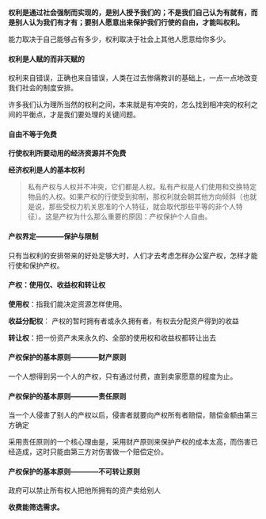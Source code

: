 **权利是通过社会强制而实现的，是别人授予我们的；不是我们自己认为有就有，而是别人认为我们有才有；要别人愿意出来保护我们行使的自由，才能叫权利。**

能力取决于自己能够占有多少，权利取决于社会上其他人愿意给你多少。

#### 权利是人赋的而非天赋的

权利来自错误，正确也来自错误，人类在过去惨痛教训的基础上，一点一点地改变我们社会的制度安排。

许多我们认为理所当然的权利之间，本来就是有冲突的，怎么找到相冲突的权利之间的平衡点，才是我们要处理的关键问题。

#### 自由不等于免费

**行使权利所要动用的经济资源并不免费**

**经济权利是人的基本权利**

> 私有产权与人权并不冲突，它们都是人权。私有产权是人们使用和交换特定物品的人权。如果产权的行使受到抑制，那权利就会朝其他方向倾斜（也就是说，那些受权力机关恩准的个人特征，就会取代那些平等的非个人特征）。这是产权为什么那么重要的原因：产权保护个人自由。

#### 产权界定————保护与限制

只有当权利的安排带来的好处足够大时，人们才去考虑怎样办公室产权，怎样才能行使和保护产权。

#### 产权：使用仅、收益权和转让权

**使用权**：指我们能决定资源怎样使用。

**收益分配权**： 产权的暂时拥有者或永久拥有者，有权去分配资产得到的收益

**转让权**：把一份资产未来永久的、全部的使用权和收益权都转让出去

#### 产权保护的基本原则————财产原则

一个人想得到另一个人的产权，只有通过付费，直到卖家愿意的程度为止。

#### 产权保护的基本原则————责任原则

当一个人侵害了别人的产权以后，侵害者就要向产权所有者赔偿，赔偿金额由第三方确定

采用责任原则的一个核心理由是，采用财产原则来保护产权的成本太高，而伤害已经造成，这时只能由第三方对伤害做一个赔偿定价。

#### 产权保护的基本原则————不可转让原则

政府可以禁止所有权人把他所拥有的资产卖给别人

**收费能筛选需求。**





